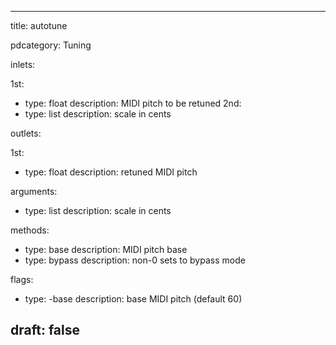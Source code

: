 --- 


title: autotune

pdcategory: Tuning

inlets:

  1st:
  - type: float
    description: MIDI pitch to be retuned
  2nd:
  - type: list
    description: scale in cents

outlets:

  1st:
  - type: float
    description: retuned MIDI pitch

arguments:
  - type: list
    description: scale in cents

methods:
  - type: base <float>
    description: MIDI pitch base
  - type: bypass <float>
    description: non-0 sets to bypass mode

flags:
  - type: -base <float>
    description: base MIDI pitch (default 60)

draft: false
---